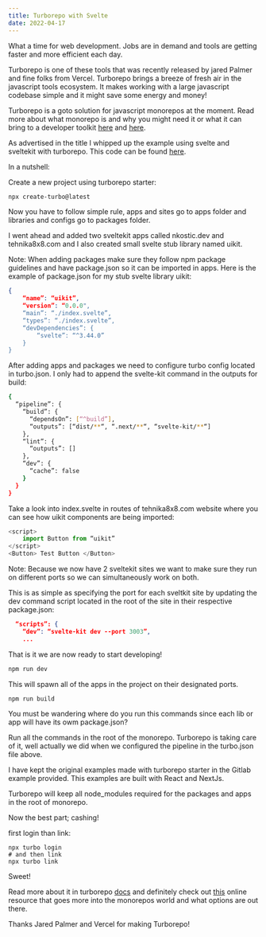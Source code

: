 ```yaml
---
title: Turborepo with Svelte
date: 2022-04-17
---
```


What a time for web development. Jobs are in demand and tools are getting faster and more efficient each day. 

Turborepo is one of these tools that was recently released by jared Palmer and
fine folks from Vercel. Turborepo brings a breeze of fresh air in the javascript tools ecosystem. It
makes working with a large javascript codebase simple and it might save some energy and money!

Turborepo is a goto solution for javascript monorepos at the moment. Read more about what monorepo is and why you might need it or what it can bring to a developer toolkit [here](https://monorepo.tools/) and [here](https://turborepo.org/).

As advertised in the title I whipped up the example using svelte and sveltekit with turborepo. This code can be found [here](https://github.com/nkostic/sites-example).

In a nutshell:

Create a new project using turborepo starter:
  
  ```bash
  npx create-turbo@latest
  ```

Now you have to follow simple rule, apps and sites go to apps folder and libraries and configs go to packages folder.

I went ahead and added two sveltekit apps called nkostic.dev and tehnika8x8.com and I also created small svelte stub library named uikit.

Note: When adding packages make sure they follow npm package guidelines and have package.json so it
can be imported in apps. Here is the example of package.json for my stub svelte library uikit:

```json
{
    “name”: “uikit”,
    “version”: “0.0.0",
    “main”: “./index.svelte”,
    “types”: “./index.svelte”,
    “devDependencies”: {
        “svelte”: “^3.44.0”
    }
}
```

After adding apps and packages we need to configure turbo config located in turbo.json. I only had to append the svelte-kit command in the outputs for build:

```sh
{
  “pipeline”: {
    “build”: {
      “dependsOn”: [“^build”],
      “outputs”: [“dist/**“, “.next/**“, “svelte-kit/**“]
    },
    “lint”: {
      “outputs”: []
    },
    “dev”: {
      “cache”: false
    }
  }
}
```

Take a look into index.svelte in routes of tehnika8x8.com website where you can see how uikit components are being imported:

```js
<script>
    import Button from “uikit”
</script>
<Button> Test Button </Button>
```

Note: Because we now have 2 sveltekit sites we want to make sure they run on different ports so we
can simultaneously work on both.

This is as simple as specifying the port for each sveltkit site by updating the dev command script
located in the root of the site in their respective package.json:

```json
  “scripts”: {
    “dev”: “svelte-kit dev --port 3003”,
    ...
```

That is it we are now ready to start developing!

```sh
npm run dev
```

This will spawn all of the apps in the project on their designated ports.

```sh
npm run build
```

You must be wandering where do you run this commands since each lib or app will have its owm package.json? 

Run all the commands in the root of the monorepo. Turborepo is taking care of it, well actually we did when we configured the pipeline in the turbo.json file above.

I have kept the original examples made with turborepo starter in the Gitlab example provided. This examples are built with React and NextJs.

Turborepo will keep all node_modules required for the packages and apps in the root of monorepo.

Now the best part; cashing!

first login than link:

```
npx turbo login
# and then link
npx turbo link
```

Sweet!

Read more about it in turborepo [docs](https://turborepo.org/docs) and definitely check out
[this](https://monorepo.tools/) online resource that goes more into the monorepos world and what
options are out there.

Thanks Jared Palmer and Vercel for making Turborepo!
